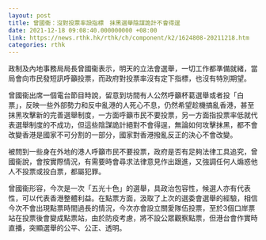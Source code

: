 ```yaml
---
layout: post
title: 曾國衞：沒對投票率設指標　抹黑選舉陰謀詭計不會得逞
date: 2021-12-18 09:08:40.000000000 +08:00
link: https://news.rthk.hk/rthk/ch/component/k2/1624808-20211218.htm
categories: rthk
---
```


政制及內地事務局局長曾國衞表示，明天的立法會選舉，一切工作都準備就緒，當局會向市民發短訊呼籲投票，而政府對投票率沒有定下指標，也沒有特別期望。

曾國衞出席一個電台節目時說，留意到坊間有人公然呼籲杯葛選舉或者投「白票」，反映一些外部勢力和反中亂港的人死心不息，仍然希望趁機搞亂香港，甚至抹黑攻擊新的完善選舉制度，一方面呼籲市民不要投票，另一方面指投票率低就代表選舉制度的不成功，但這些陰謀詭計絕對不會得逞，無論如何攻擊抹黑，都不會改變香港是國家不可分割的一部分，國家對香港撥亂反正的決心不會改變。

被問到一些身在外地的港人呼籲市民不要投票，政府是否有足夠法律工具追究，曾國衞說，會按實際情況，有需要時會尋求法律意見作出跟進，又強調任何人煽惑他人不投票或投白票，都屬犯罪。

曾國衞形容，今次是一次「五光十色」的選舉，具政治包容性，候選人亦有代表性，可以代表香港整體利益。在點票方面，汲取了上次的選委會選舉的經驗，相信今次不會出現點票時間過長的情況，今次亦會設立關愛隊伍投票，至於3個口岸票站在投票後會變成點票站，由於防疫考慮，將不設公眾觀察點票，但港台會作實時直播，突顯選舉的公平、公正、透明。
